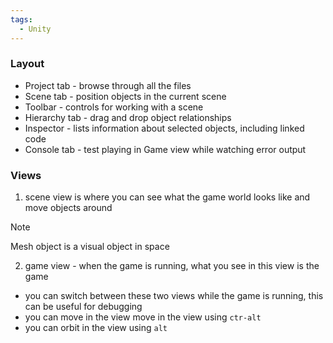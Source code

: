 ```yaml
---
tags:
  - Unity
---
```

### Layout
- Project tab - browse through all the files 
- Scene tab - position objects in the current scene
- Toolbar - controls for working with a scene
- Hierarchy tab - drag and drop object relationships
- Inspector - lists information about selected objects, including linked code
- Console tab - test playing in Game view while watching error output
### Views
1. scene view is where you can see what the game world looks like and move objects around
> [!note]
Mesh object is a visual object in space

2. game view - when the game is running, what you see in this view is the game
- you can switch between these two views while the game is running, this can be useful for debugging
- you can move in the view move in the view using `ctr-alt`
- you can orbit in the view using `alt`
